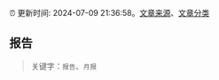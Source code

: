 :alarm_clock: 更新时间: 2024-07-09 21:36:58。[文章来源](/README.md)、[文章分类](/TAGS.md)

## 报告


> 关键字：`报告`、`月报`




